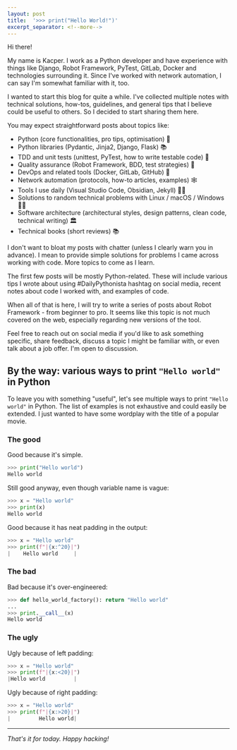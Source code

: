 ```yaml
---
layout: post
title:  '>>> print("Hello World!")'
excerpt_separator: <!--more-->
---
```


<!--more-->

Hi there!

My name is Kacper. I work as a Python developer and have experience with things like Django, Robot Framework, PyTest, GitLab, Docker and technologies surrounding it. Since I've worked with network automation, I can say I'm somewhat familiar with it, too.

I wanted to start this blog for quite a while. I've collected multiple notes with technical solutions, how-tos, guidelines, and general tips that I believe could be useful to others. So I decided to start sharing them here.

You may expect straightforward posts about topics like:

- Python (core functionalities, pro tips, optimisation) 🐍
- Python libraries (Pydantic, Jinja2, Django, Flask) 📚
- TDD and unit tests (unittest, PyTest, how to write testable code) 🧪
- Quality assurance (Robot Framework, BDD, test strategies) 🤖
- DevOps and related tools (Docker, GitLab, GitHub) 🐳
- Network automation (protocols, how-to articles, examples) 🕸️
- Tools I use daily (Visual Studio Code, Obsidian, Jekyll) 🧑‍💻
- Solutions to random technical problems with Linux / macOS / Windows 🧑‍🔧
- Software architecture (architectural styles, design patterns, clean code, technical writing) 🏛️
- Technical books (short reviews) 📚

I don't want to bloat my posts with chatter (unless I clearly warn you in advance). I mean to provide simple solutions for problems I came across working with code. More topics to come as I learn.

The first few posts will be mostly Python-related. These will include various tips I wrote about using #DailyPythonista hashtag on social media, recent notes about code I worked with, and examples of code.

When all of that is here, I will try to write a series of posts about Robot Framework - from beginner to pro. It seems like this topic is not much covered on the web, especially regarding new versions of the tool.

Feel free to reach out on social media if you'd like to ask something specific, share feedback, discuss a topic I might be familiar with, or even talk about a job offer. I'm open to discussion.

## By the way: various ways to print `"Hello world"` in Python

To leave you with something "useful", let's see multiple ways to print `"Hello world"` in Python. The list of examples is not exhaustive and could easily be extended. I just wanted to have some wordplay with the title of a popular movie.

### The good

Good because it's simple.

```python
>>> print("Hello world")
Hello world
```

Still good anyway, even though variable name is vague:

```python
>>> x = "Hello world"
>>> print(x)
Hello world
```

Good because it has neat padding in the output:

```python
>>> x = "Hello world"
>>> print(f"|{x:^20}|")
|    Hello world     |
```

### The bad

Bad because it's over-engineered:

```python
>>> def hello_world_factory(): return "Hello world"
...
>>> print.__call__(x)
Hello world
```

### The ugly

Ugly because of left padding:

```python
>>> x = "Hello world"
>>> print(f"|{x:<20}|")
|Hello world         |
```

Ugly because of right padding:

```python
>>> x = "Hello world"
>>> print(f"|{x:>20}|")
|         Hello world|
```

___

*That's it for today. Happy hacking!*
